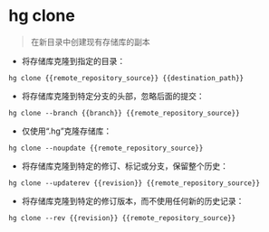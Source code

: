 # hg clone

> 在新目录中创建现有存储库的副本

- 将存储库克隆到指定的目录：

`hg clone {{remote_repository_source}} {{destination_path}}`

- 将存储库克隆到特定分支的头部，忽略后面的提交：

`hg clone --branch {{branch}} {{remote_repository_source}}`

- 仅使用“.hg”克隆存储库：

`hg clone --noupdate {{remote_repository_source}}`

- 将存储库克隆到特定的修订、标记或分支，保留整个历史：

`hg clone --updaterev {{revision}} {{remote_repository_source}}`

- 将存储库克隆到特定的修订版本，而不使用任何新的历史记录：

`hg clone --rev {{revision}} {{remote_repository_source}}`

[#]: contributors: ([仁人])